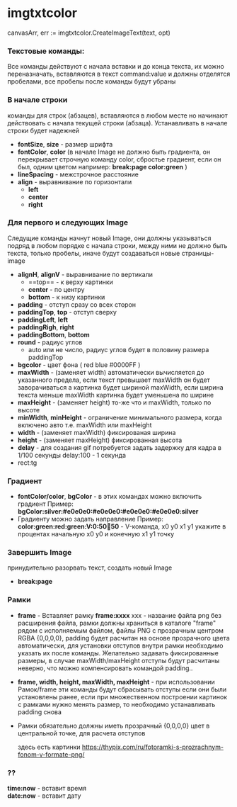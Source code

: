 # imgtxtcolor

canvasArr, err := imgtxtcolor.CreateImageText(text, opt)

### Текстовые команды:

Все команды действуют с начала вставки и до конца текста, их можно переназначать,
вставляются в текст command:value и должны отделятся пробелами, все пробелы после команды будут убраны

### В начале строки

команды для строк (абзацев), вставляются в любом месте но начинают действовать с начала текущей строки (абзаца).
Устанавливать в начале строки будет надежней

- **fontSize**, **size** - размер шрифта
- **fontColor**, **color** (в начале Image не должно быть градиента, он перекрывает строчную команду color, сбростье градиент, если он был,
  одним цветом например: **break:page color:green** )
- **lineSpacing** - межстрочное расстояние
- **align** - выравнивание по горизонтали
  - **left**
  - **center**
  - **right**

### Для первого и следующих Image

Следущие команды начнут новый Image, они должны указываться подряд в любом порядке с начала строки,
между ними не должно быть текста, только пробелы, иначе будут создаваться новые страницы-image

- **alignH**, **alignV** - выравнивание по вертикали
  - ==top== - к верху картинки
  - **center** - по центру
  - **bottom** - к низу картинки
- **padding** - отступ сразу со всех сторон
- **paddingTop**, **top** - отступ сверху
- **paddingLeft**, **left**
- **paddingRigh**, **right**
- **paddingBottom**, **bottom**
- **round** - радиус углов
  - auto или не число, радиус углов будет в половину размера paddingTop
- **bgcolor** - цвет фона ( red blue #0000FF )
- **maxWidth** - (заменяет width) автоматически вычисляется до указанного предела, если текст превышает maxWidth
  он будет заворачиваться а картинка будет шириной maxWidth, если ширина текста меньше maxWidth картинка будет уменьшена по ширине
- **maxHeight** - (заменяет height) то-же что и maxWidth, только по высоте
- **minWidth**, **minHeight** - ограничение минимального размера, когда включено авто т.е. maxWidth или maxHeight
- **width** - (заменяет maxWidth) фиксированая ширина
- **height** - (заменяет maxHeight) фиксированная высота
- **delay** - для создания gif потребуется задать задержку для кадра в 1/100 секунды delay:100 - 1 секунда
- rect:tg

### Градиент

- **fontColor/color**, **bgColor** - в этих командах можно включить градиент
  Пример: **bgColor:silver:#e0e0e0:#e0e0e0:#e0e0e0:#e0e0e0:silver**
- Градиенту можно задать направление
  Пример: **color:green:red:green:V:0:50:100:50** - V-команда, x0 y0 x1 y1 укажите в процентах начальную x0 y0 и конечную x1 y1 точку

### Завершить Image

принудительно разорвать текст, создать новый Image

- **break:page**

### Рамки

- **frame** - Вставляет рамку **frame:xxxx** xxx - название файла png без расширения файла,
  рамки должны храниться в каталоге "frame" рядом с исполняемым файлом, файлы PNG с прозрачным центром RGBA {0,0,0,0},
  padding будет расчитан на основе прозрачного цвета автоматически, для установки отступов внутри рамки необходимо указать их после команды.
  Желательно задавать фиксированные размеры, в случае maxWidth/maxHeight отступы будут расчитаны неверно, что можно компенсировать
  командой padding..
- **frame, width, height, maxWidth, maxHeight** - при использовании Рамок/frame эти команды будут сбрасывать отступы если они были
  установлены ранее, если при множественном построении картинок с рамками нужно менять размер, то необходимо устанавливать padding снова
- Рамки обязательно должны иметь прозрачный {0,0,0,0} цвет в центральной точке, для расчета отступов

  здесь есть картинки https://thypix.com/ru/fotoramki-s-prozrachnym-fonom-v-formate-png/

### ??

**time:now** - вставит время  
**date:now** - вставит дату
